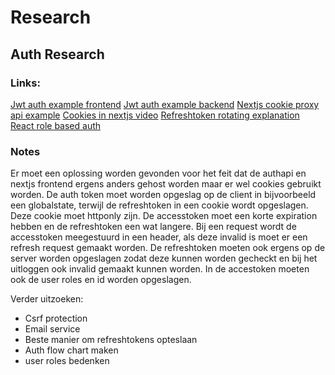# Research


## Auth Research

### Links:
[Jwt auth example frontend](https://github.com/gitdagray/redux_jwt_auth)
[Jwt auth example backend](https://github.com/gitdagray/nodejs_jwt_auth)
[Nextjs cookie proxy api example](https://github.com/lauslim12/Asuna)
[Cookies in nextjs video](https://www.youtube.com/watch?v=w8n7Soz7khw)
[Refreshtoken rotating explanation](https://www.youtube.com/watch?v=s-4k5TcGKHg)
[React role based auth](https://www.youtube.com/watch?v=oUZjO00NkhY)


### Notes
Er moet een oplossing worden gevonden voor het feit dat de authapi en nextjs frontend ergens anders gehost worden maar er wel cookies gebruikt worden. De auth token moet worden opgeslag op de client in bijvoorbeeld een globalstate, terwijl de refreshtoken in een cookie wordt opgeslagen. Deze cookie moet httponly zijn. De accesstoken moet een korte expiration hebben en de refreshtoken een wat langere. Bij een request wordt de accesstoken meegestuurd in een header, als deze invalid is moet er een refresh request gemaakt worden. De refreshtoken moeten ook ergens op de server worden opgeslagen zodat deze kunnen worden gecheckt en bij het uitloggen ook invalid gemaakt kunnen worden. In de accestoken moeten ook de user roles en id worden opgeslagen. 

Verder uitzoeken:
- Csrf protection
- Email service
- Beste manier om refreshtokens opteslaan
- Auth flow chart maken
- user roles bedenken


